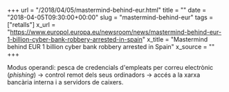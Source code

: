 +++
url = "/2018/04/05/mastermind-behind-eur.html"
title = ""
date = "2018-04-05T09:30:00+00:00"
slug = "mastermind-behind-eur"
tags = ["retalls"]
x_url = "https://www.europol.europa.eu/newsroom/news/mastermind-behind-eur-1-billion-cyber-bank-robbery-arrested-in-spain"
x_title = "Mastermind behind EUR 1 billion cyber bank robbery arrested in Spain"
x_source = ""
+++


Modus operandi: pesca de credencials d'empleats per correu electrònic (*phishing*) → control remot dels seus ordinadors → accés a la xarxa bancària interna i a servidors de caixers.


